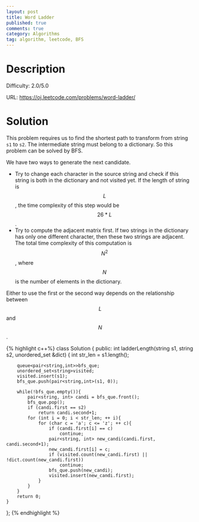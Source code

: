 ```yaml
---
layout: post
title: Word Ladder 
published: true
comments: true
category: Algorithms
tag: algorithm, leetcode, BFS
---
```



# Description

Difficulty: 2.0/5.0

URL: https://oj.leetcode.com/problems/word-ladder/


# Solution

This problem requires us to find the shortest path to transform from string ``s1`` to ``s2``. The intermediate string must belong to a dictionary. So this problem can be solved by BFS.

We have two ways to generate the next candidate. 

- Try to change each character in the source string and check if this string is both in the dictionary and not visited yet. If the length of string is $$L$$, the time complexity of this step would be $$26 * L$$.
- Try to compute the adjacent matrix first. If two strings in the dictionary has only one different character, then these two strings are adjacent. The total time complexity of this computation is $$N^2$$, where $$N$$ is the number of elements in the dictionary.

Either to use the first or the second way depends on the relationship between $$L$$ and $$N$$.

{% highlight c++%}
class Solution {
public:
    int ladderLength(string s1, string s2, unordered_set<string> &dict) {
    	int str_len = s1.length();

    	queue<pair<string,int>>bfs_que;
    	unordered_set<string>visited;
    	visited.insert(s1);
    	bfs_que.push(pair<string,int>(s1, 0));

    	while(!bfs_que.empty()){
    		pair<string, int> candi = bfs_que.front();
    		bfs_que.pop();
    		if (candi.first == s2)
    			return candi.second+1;
    		for (int i = 0; i < str_len; ++ i){
    			for (char c = 'a'; c <= 'z'; ++ c){
    				if (candi.first[i] == c)
    					continue;
    				pair<string, int> new_candi(candi.first, candi.second+1);
    				new_candi.first[i] = c;
    				if (visited.count(new_candi.first) || !dict.count(new_candi.first))
    					continue;
    				bfs_que.push(new_candi);
    				visited.insert(new_candi.first);
    			}
    		}
    	}
    	return 0;
    }
};
{% endhighlight %}